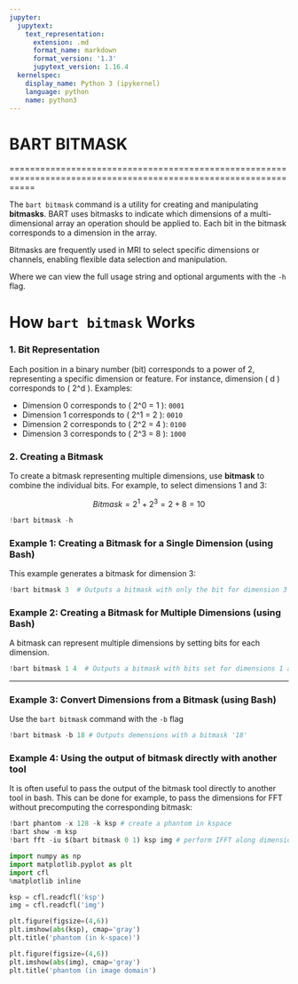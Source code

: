 ```yaml
---
jupyter:
  jupytext:
    text_representation:
      extension: .md
      format_name: markdown
      format_version: '1.3'
      jupytext_version: 1.16.4
  kernelspec:
    display_name: Python 3 (ipykernel)
    language: python
    name: python3
---
```


# BART BITMASK

=================================================================================================================

The `bart bitmask` command is a utility for creating and manipulating **bitmasks**. BART uses bitmasks to indicate which dimensions of a multi-dimensional array an operation should be applied to. Each bit in the bitmask corresponds to a dimension in the array.

Bitmasks are frequently used in MRI to select specific dimensions or channels, enabling flexible data selection and manipulation.

Where we can view the full usage string and optional arguments with the `-h` flag.


# How `bart bitmask` Works

### 1. Bit Representation
Each position in a binary number (bit) corresponds to a power of 2, representing a specific dimension or feature. For instance, dimension \( d \) corresponds to \( 2^d \). Examples:

- Dimension 0 corresponds to \( 2^0 = 1 \): `0001`
- Dimension 1 corresponds to \( 2^1 = 2 \): `0010`
- Dimension 2 corresponds to \( 2^2 = 4 \): `0100`
- Dimension 3 corresponds to \( 2^3 = 8 \): `1000`

### 2. Creating a Bitmask
To create a bitmask representing multiple dimensions, use **bitmask** to combine the individual bits. For example, to select dimensions 1 and 3:

$${Bitmask} = 2^1 + 2^3 = 2 + 8 = 10$$


```python
!bart bitmask -h
```

### Example 1: Creating a Bitmask for a Single Dimension (using Bash)

This example generates a bitmask for dimension 3:

```python
!bart bitmask 3  # Outputs a bitmask with only the bit for dimension 3 set
```

### Example 2: Creating a Bitmask for Multiple Dimensions (using Bash)

A bitmask can represent multiple dimensions by setting bits for each dimension. 

```python
!bart bitmask 1 4  # Outputs a bitmask with bits set for dimensions 1 and 4
```

---

### Example 3: Convert Dimensions from a Bitmask (using Bash)

Use the `bart bitmask` command with the `-b` flag


```python
!bart bitmask -b 18 # Outputs demensions with a bitmask '18'
```

### Example 4: Using the output of bitmask directly with another tool
It is often useful to pass the output of the bitmask tool directly to another tool in bash. This can be done for example,
to pass the dimensions for FFT without precomputing the corresponding bitmask:

```python
!bart phantom -x 128 -k ksp # create a phantom in kspace
!bart show -m ksp
!bart fft -iu $(bart bitmask 0 1) ksp img # perform IFFT along dimensions 0 and 1
```

```python
import numpy as np
import matplotlib.pyplot as plt
import cfl
%matplotlib inline

ksp = cfl.readcfl('ksp')
img = cfl.readcfl('img')

plt.figure(figsize=(4,6))
plt.imshow(abs(ksp), cmap='gray')
plt.title('phantom (in k-space)')

plt.figure(figsize=(4,6))
plt.imshow(abs(img), cmap='gray')
plt.title('phantom (in image domain')
```
